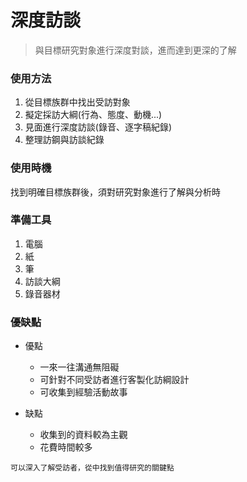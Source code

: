 # 深度訪談

> 與目標研究對象進行深度對談，進而達到更深的了解




### 使用方法
1. 從目標族群中找出受訪對象
2. 擬定採訪大綱(行為、態度、動機...)
3. 見面進行深度訪談(錄音、逐字稿紀錄)
4. 整理訪鋼與訪談紀錄

### 使用時機
找到明確目標族群後，須對研究對象進行了解與分析時

### 準備工具
1. 電腦
2. 紙
3. 筆
4. 訪談大綱
5. 錄音器材

### 優缺點
- 優點
    - 一來一往溝通無阻礙
    - 可針對不同受訪者進行客製化訪綱設計
    - 可收集到經驗活動故事

- 缺點
    - 收集到的資料較為主觀
    - 花費時間較多
```
可以深入了解受訪者，從中找到值得研究的關鍵點
```
